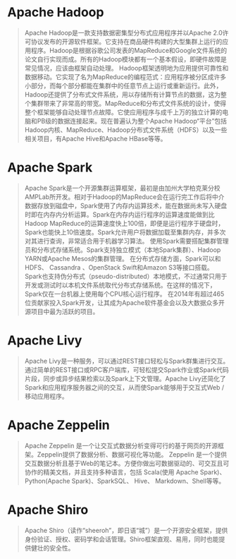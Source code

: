 # Apache Hadoop

> Apache Hadoop是一款支持数据密集型分布式应用程序并以Apache 2.0许可协议发布的开源软件框架。它支持在商品硬件构建的大型集群上运行的应用程序。Hadoop是根据谷歌公司发表的MapReduce和Google文件系统的论文自行实现而成。所有的Hadoop模块都有一个基本假设，即硬件故障是常见情况，应该由框架自动处理。
Hadoop框架透明地为应用提供可靠性和数据移动。它实现了名为MapReduce的编程范式：应用程序被分区成许多小部分，而每个部分都能在集群中的任意节点上运行或重新运行。此外，Hadoop还提供了分布式文件系统，用以存储所有计算节点的数据，这为整个集群带来了非常高的带宽。MapReduce和分布式文件系统的设计，使得整个框架能够自动处理节点故障。它使应用程序与成千上万的独立计算的电脑和PB级的数据连接起来。现在普遍认为整个Apache Hadoop“平台”包括Hadoop内核、MapReduce、Hadoop分布式文件系统（HDFS）以及一些相关项目，有Apache Hive和Apache HBase等等。

# Apache Spark

> Apache Spark是一个开源集群运算框架，最初是由加州大学柏克莱分校AMPLab所开发。相对于Hadoop的MapReduce会在运行完工作后将中介数据存放到磁盘中，Spark使用了内存内运算技术，能在数据尚未写入硬盘时即在内存内分析运算。Spark在内存内运行程序的运算速度能做到比Hadoop MapReduce的运算速度快上100倍，即便是运行程序于硬盘时，Spark也能快上10倍速度。Spark允许用户将数据加载至集群内存，并多次对其进行查询，非常适合用于机器学习算法。
使用Spark需要搭配集群管理员和分布式存储系统。Spark支持独立模式（本地Spark集群）、Hadoop YARN或Apache Mesos的集群管理。 在分布式存储方面，Spark可以和HDFS、 Cassandra 、OpenStack Swift和Amazon S3等接口搭载。 Spark也支持伪分布式（pseudo-distributed）本地模式，不过通常只用于开发或测试时以本机文件系统取代分布式存储系统。在这样的情况下，Spark仅在一台机器上使用每个CPU核心运行程序。
在2014年有超过465位贡献家投入Spark开发，让其成为Apache软件基金会以及大数据众多开源项目中最为活跃的项目。

# Apache Livy

> Apache Livy是一种服务，可以通过REST接口轻松与Spark群集进行交互。通过简单的REST接口或RPC客户端库，可轻松提交Spark作业或Spark代码片段，同步或异步结果检索以及Spark上下文管理。Apache Livy还简化了Spark和应用程序服务器之间的交互，从而使Spark能够用于交互式Web /移动应用程序。

# Apache Zeppelin

> Apache Zeppelin  是一个让交互式数据分析变得可行的基于网页的开源框架。Zeppelin提供了数据分析、数据可视化等功能。
Zeppelin 是一个提供交互数据分析且基于Web的笔记本。方便你做出可数据驱动的、可交互且可协作的精美文档，并且支持多种语言，包括 Scala(使用 Apache Spark)、Python(Apache Spark)、SparkSQL、 Hive、 Markdown、Shell等等。

# Apache Shiro

> Apache Shiro（读作“sheeroh”，即日语“城”）是一个开源安全框架，提供身份验证、授权、密码学和会话管理。Shiro框架直观、易用，同时也能提供健壮的安全性。
